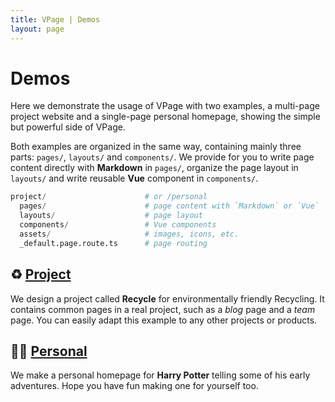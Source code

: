 ```yaml
---
title: VPage | Demos
layout: page
---
```


# Demos
Here we demonstrate the usage of VPage with two examples, a multi-page project website and a single-page personal homepage, showing the simple but powerful side of VPage. 

Both examples are organized in the same way, containing mainly three parts: `pages/`, `layouts/` and `components/`. We provide for you to write page content directly with **Markdown** in `pages/`, organize the page layout in `layouts/` and write reusable **Vue** component in `components/`.

```python
project/                      # or /personal
  pages/                      # page content with `Markdown` or `Vue`
  layouts/                    # page layout
  components/                 # Vue components
  assets/                     # images, icons, etc.
  _default.page.route.ts      # page routing
```

## ♻️ [Project](/demos/project)
We design a project called **Recycle** for environmentally friendly Recycling. It contains common pages in a real project, such as a *blog* page and a *team* page. You can easily adapt this example to any other projects or products.

## 🧙‍♂️ [Personal](/demos/personal)
We make a personal homepage for **Harry Potter** telling some of his early adventures. Hope you have fun making one for yourself too.
